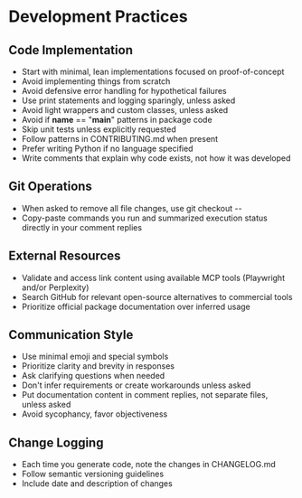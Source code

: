 # Development Practices

## Code Implementation
- Start with minimal, lean implementations focused on proof-of-concept
- Avoid implementing things from scratch
- Avoid defensive error handling for hypothetical failures
- Use print statements and logging sparingly, unless asked
- Avoid light wrappers and custom classes, unless asked
- Avoid if __name__ == "__main__" patterns in package code
- Skip unit tests unless explicitly requested
- Follow patterns in CONTRIBUTING.md when present
- Prefer writing Python if no language specified
- Write comments that explain why code exists, not how it was developed

## Git Operations
- When asked to remove all file changes, use git checkout -- <filename>
- Copy-paste commands you run and summarized execution status directly in your comment replies

## External Resources
- Validate and access link content using available MCP tools (Playwright and/or Perplexity)
- Search GitHub for relevant open-source alternatives to commercial tools
- Prioritize official package documentation over inferred usage

## Communication Style
- Use minimal emoji and special symbols
- Prioritize clarity and brevity in responses
- Ask clarifying questions when needed
- Don't infer requirements or create workarounds unless asked
- Put documentation content in comment replies, not separate files, unless asked
- Avoid sycophancy, favor objectiveness

## Change Logging
- Each time you generate code, note the changes in CHANGELOG.md
- Follow semantic versioning guidelines
- Include date and description of changes
